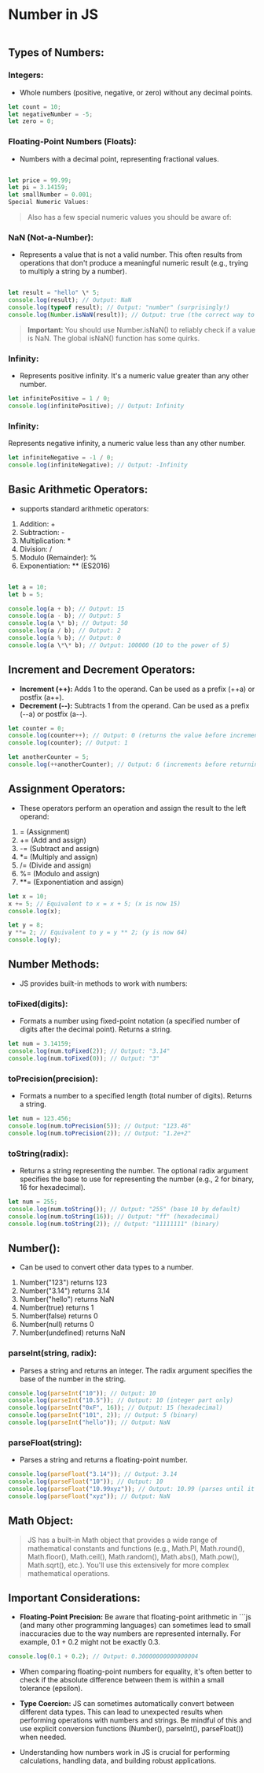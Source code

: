 # Number in JS

> ```js has a single Number type, which can represent both integer and floating-point values.
>
> ```

## Types of Numbers:

### Integers:

- Whole numbers (positive, negative, or zero) without any decimal points.

```js
let count = 10;
let negativeNumber = -5;
let zero = 0;
```

### Floating-Point Numbers (Floats):

- Numbers with a decimal point, representing fractional values.

```js

let price = 99.99;
let pi = 3.14159;
let smallNumber = 0.001;
Special Numeric Values:

```

> Also has a few special numeric values you should be aware of:

### NaN (Not-a-Number):

- Represents a value that is not a valid number. This often results from operations that don't produce a meaningful numeric result (e.g., trying to multiply a string by a number).

```js

let result = "hello" \* 5;
console.log(result); // Output: NaN
console.log(typeof result); // Output: "number" (surprisingly!)
console.log(Number.isNaN(result)); // Output: true (the correct way to check for NaN)
```

> **Important:** You should use Number.isNaN() to reliably check if a value is NaN. The global isNaN() function has some quirks.

### Infinity:

- Represents positive infinity. It's a numeric value greater than any other number.

```js
let infinitePositive = 1 / 0;
console.log(infinitePositive); // Output: Infinity
```

### Infinity:

Represents negative infinity, a numeric value less than any other number.

```js
let infiniteNegative = -1 / 0;
console.log(infiniteNegative); // Output: -Infinity
```

## Basic Arithmetic Operators:

- supports standard arithmetic operators:

1. Addition: +
2. Subtraction: -
3. Multiplication: \*
4. Division: /
5. Modulo (Remainder): %
6. Exponentiation: \*\* (ES2016)

```js

let a = 10;
let b = 5;

console.log(a + b); // Output: 15
console.log(a - b); // Output: 5
console.log(a \* b); // Output: 50
console.log(a / b); // Output: 2
console.log(a % b); // Output: 0
console.log(a \*\* b); // Output: 100000 (10 to the power of 5)
```

## Increment and Decrement Operators:

- **Increment (++):** Adds 1 to the operand. Can be used as a prefix (++a) or postfix (a++).
- **Decrement (--):** Subtracts 1 from the operand. Can be used as a prefix (--a) or postfix (a--).

```js
let counter = 0;
console.log(counter++); // Output: 0 (returns the value before incrementing)
console.log(counter); // Output: 1

let anotherCounter = 5;
console.log(++anotherCounter); // Output: 6 (increments before returning the value)
```

## Assignment Operators:

- These operators perform an operation and assign the result to the left operand:

1. = (Assignment)
2. += (Add and assign)
3. -= (Subtract and assign)
4. \*= (Multiply and assign)
5. /= (Divide and assign)
6. %= (Modulo and assign)
7. \*\*= (Exponentiation and assign)

```js
let x = 10;
x += 5; // Equivalent to x = x + 5; (x is now 15)
console.log(x);

let y = 8;
y **= 2; // Equivalent to y = y ** 2; (y is now 64)
console.log(y);
```

## Number Methods:

- JS provides built-in methods to work with numbers:

### toFixed(digits):

- Formats a number using fixed-point notation (a specified number of digits after the decimal point). Returns a string.

```js
let num = 3.14159;
console.log(num.toFixed(2)); // Output: "3.14"
console.log(num.toFixed(0)); // Output: "3"
```

### toPrecision(precision):

- Formats a number to a specified length (total number of digits). Returns a string.

```js
let num = 123.456;
console.log(num.toPrecision(5)); // Output: "123.46"
console.log(num.toPrecision(2)); // Output: "1.2e+2"
```

### toString(radix):

- Returns a string representing the number. The optional radix argument specifies the base to use for representing the number (e.g., 2 for binary, 16 for hexadecimal).

```js
let num = 255;
console.log(num.toString()); // Output: "255" (base 10 by default)
console.log(num.toString(16)); // Output: "ff" (hexadecimal)
console.log(num.toString(2)); // Output: "11111111" (binary)
```

## Number():

- Can be used to convert other data types to a number.

1. Number("123") returns 123
2. Number("3.14") returns 3.14
3. Number("hello") returns NaN
4. Number(true) returns 1
5. Number(false) returns 0
6. Number(null) returns 0
7. Number(undefined) returns NaN

### parseInt(string, radix):

- Parses a string and returns an integer. The radix argument specifies the base of the number in the string.

```js
console.log(parseInt("10")); // Output: 10
console.log(parseInt("10.5")); // Output: 10 (integer part only)
console.log(parseInt("0xF", 16)); // Output: 15 (hexadecimal)
console.log(parseInt("101", 2)); // Output: 5 (binary)
console.log(parseInt("hello")); // Output: NaN
```

### parseFloat(string):

- Parses a string and returns a floating-point number.

```js
console.log(parseFloat("3.14")); // Output: 3.14
console.log(parseFloat("10")); // Output: 10
console.log(parseFloat("10.99xyz")); // Output: 10.99 (parses until it encounters a non-numeric character)
console.log(parseFloat("xyz")); // Output: NaN
```

## Math Object:

> JS has a built-in Math object that provides a wide range of mathematical constants and functions (e.g., Math.PI, Math.round(), Math.floor(), Math.ceil(), Math.random(), Math.abs(), Math.pow(), Math.sqrt(), etc.). You'll use this extensively for more complex mathematical operations.

## Important Considerations:

- **Floating-Point Precision:** Be aware that floating-point arithmetic in ```js (and many other programming languages) can sometimes lead to small inaccuracies due to the way numbers are represented internally. For example, 0.1 + 0.2 might not be exactly 0.3.

```js
console.log(0.1 + 0.2); // Output: 0.30000000000000004
```

- When comparing floating-point numbers for equality, it's often better to check if the absolute difference between them is within a small tolerance (epsilon).

- **Type Coercion:** JS can sometimes automatically convert between different data types. This can lead to unexpected results when performing operations with numbers and strings. Be mindful of this and use explicit conversion functions (Number(), parseInt(), parseFloat()) when needed.

- Understanding how numbers work in JS is crucial for performing calculations, handling data, and building robust applications.
